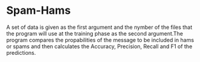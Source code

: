# Spam-Hams
A set of data is given as the first argument and the nymber of the files that the program will use at the training phase as the second argument.The program compares the propabilities of the message to be included in hams or spams and then calculates the  Accuracy, Precision, Recall and F1 of the predictions.
